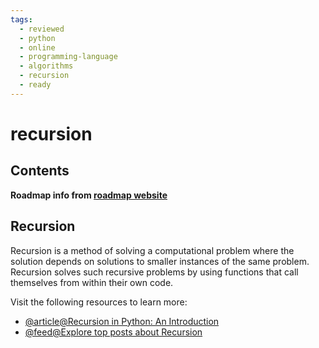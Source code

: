 ```yaml
---
tags:
  - reviewed
  - python
  - online
  - programming-language
  - algorithms
  - recursion
  - ready
---
```


# recursion

## Contents

__Roadmap info from [roadmap website](https://roadmap.sh/python/data-structures-and-algorithms/recursion)__

## Recursion

Recursion is a method of solving a computational problem where the solution depends on solutions to smaller instances of the same problem. Recursion solves such recursive problems by using functions that call themselves from within their own code.

Visit the following resources to learn more:

- [@article@Recursion in Python: An Introduction](https://realpython.com/python-recursion/)
- [@feed@Explore top posts about Recursion](https://app.daily.dev/tags/recursion?ref=roadmapsh)
